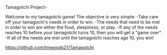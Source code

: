 Tamagotchi Project-

Welcome to my tamagotchi game!
The objective is very simple:
  -Take care off your tamagochi's needs in order to win.
  -The needs that need to be met in order to win are either the food, sleepiness, or play. 
  -If any of the needs reaches 10 before your tamagotchi turns 10, then you will get a "game over".
  -If all of the needs are met until the tamagotchi reaches age 10, you win!

https://github.com/tmwoods21/Tamagotchi